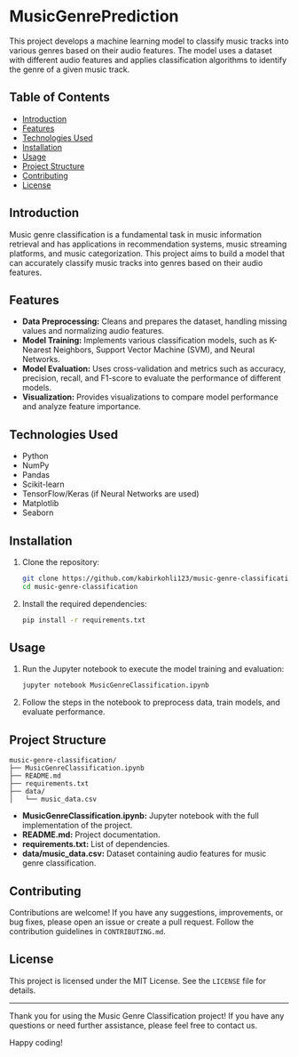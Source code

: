 # MusicGenrePrediction

This project develops a machine learning model to classify music tracks into various genres based on their audio features. The model uses a dataset with different audio features and applies classification algorithms to identify the genre of a given music track.

## Table of Contents

- [Introduction](#introduction)
- [Features](#features)
- [Technologies Used](#technologies-used)
- [Installation](#installation)
- [Usage](#usage)
- [Project Structure](#project-structure)
- [Contributing](#contributing)
- [License](#license)

## Introduction

Music genre classification is a fundamental task in music information retrieval and has applications in recommendation systems, music streaming platforms, and music categorization. This project aims to build a model that can accurately classify music tracks into genres based on their audio features.

## Features

- **Data Preprocessing:** Cleans and prepares the dataset, handling missing values and normalizing audio features.
- **Model Training:** Implements various classification models, such as K-Nearest Neighbors, Support Vector Machine (SVM), and Neural Networks.
- **Model Evaluation:** Uses cross-validation and metrics such as accuracy, precision, recall, and F1-score to evaluate the performance of different models.
- **Visualization:** Provides visualizations to compare model performance and analyze feature importance.

## Technologies Used

- Python
- NumPy
- Pandas
- Scikit-learn
- TensorFlow/Keras (if Neural Networks are used)
- Matplotlib
- Seaborn

## Installation

1. Clone the repository:
   ```bash
   git clone https://github.com/kabirkohli123/music-genre-classification.git
   cd music-genre-classification
   ```

2. Install the required dependencies:
   ```bash
   pip install -r requirements.txt
   ```

## Usage

1. Run the Jupyter notebook to execute the model training and evaluation:
   ```bash
   jupyter notebook MusicGenreClassification.ipynb
   ```

2. Follow the steps in the notebook to preprocess data, train models, and evaluate performance.

## Project Structure

```
music-genre-classification/
├── MusicGenreClassification.ipynb
├── README.md
├── requirements.txt
├── data/
│   └── music_data.csv
```

- **MusicGenreClassification.ipynb:** Jupyter notebook with the full implementation of the project.
- **README.md:** Project documentation.
- **requirements.txt:** List of dependencies.
- **data/music_data.csv:** Dataset containing audio features for music genre classification.

## Contributing

Contributions are welcome! If you have any suggestions, improvements, or bug fixes, please open an issue or create a pull request. Follow the contribution guidelines in `CONTRIBUTING.md`.

## License

This project is licensed under the MIT License. See the `LICENSE` file for details.

---

Thank you for using the Music Genre Classification project! If you have any questions or need further assistance, please feel free to contact us.

Happy coding!
